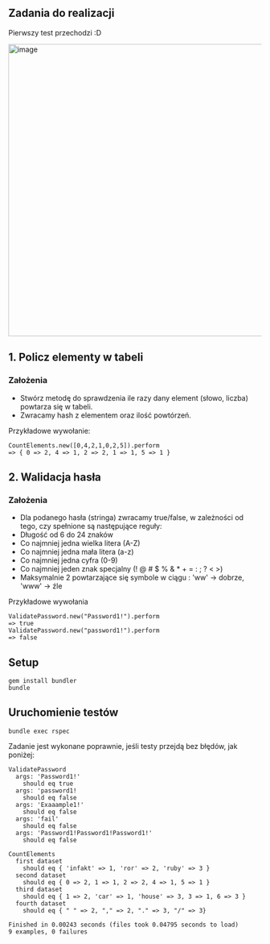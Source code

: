 ## Zadania do realizacji

Pierwszy test przechodzi :D

<img width="580" alt="image" src="https://github.com/informacja/workshops_2023_registration_ruby/assets/22752828/fadde3ae-a60f-45fd-b6cf-0684aa964eb2">


## 1. Policz elementy w tabeli

### Założenia

* Stwórz metodę do sprawdzenia ile razy dany element (słowo, liczba) powtarza się w tabeli.
* Zwracamy hash z elementem oraz ilość powtórzeń.

Przykładowe wywołanie:

```
CountElements.new([0,4,2,1,0,2,5]).perform
=> { 0 => 2, 4 => 1, 2 => 2, 1 => 1, 5 => 1 }
```

## 2. Walidacja hasła

### Założenia

* Dla podanego hasła (stringa) zwracamy true/false, w zależności od tego, czy spełnione są następujące reguły:
* Długość od 6 do 24 znaków
* Co najmniej jedna wielka litera (A-Z)
* Co najmniej jedna mała litera (a-z)
* Co najmniej jedna cyfra (0-9)
* Co najmniej jeden znak specjalny (! @ # $ % & * + = : ; ? < >)
* Maksymalnie 2 powtarzające się symbole w ciągu : 'ww' -> dobrze, 'www' -> źle

Przykładowe wywołania

```
ValidatePassword.new("Password1!").perform
=> true
ValidatePassword.new("password1!").perform
=> false
```

## Setup

```
gem install bundler
bundle
```

## Uruchomienie testów

```
bundle exec rspec
```

Zadanie jest wykonane poprawnie, jeśli testy przejdą bez błędów, jak poniżej:

```
ValidatePassword
  args: 'Password1!'
    should eq true
  args: 'password1!
    should eq false
  args: 'Exaaample1!'
    should eq false
  args: 'fail'
    should eq false
  args: 'Password1!Password1!Password1!'
    should eq false

CountElements
  first dataset
    should eq { 'infakt' => 1, 'ror' => 2, 'ruby' => 3 }
  second dataset
    should eq { 0 => 2, 1 => 1, 2 => 2, 4 => 1, 5 => 1 }
  third dataset
    should eq { 1 => 2, 'car' => 1, 'house' => 3, 3 => 1, 6 => 3 }
  fourth dataset
    should eq { " " => 2, "," => 2, "." => 3, "/" => 3}

Finished in 0.00243 seconds (files took 0.04795 seconds to load)
9 examples, 0 failures
```
